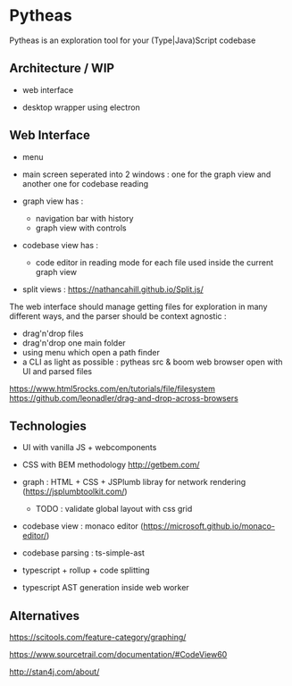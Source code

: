 # Pytheas

Pytheas is an exploration tool for your (Type|Java)Script codebase

## Architecture / WIP

-   web interface

-   desktop wrapper using electron

## Web Interface

-   menu
-   main screen seperated into 2 windows : one for the graph view and another one for codebase reading

-   graph view has :

    -   navigation bar with history
    -   graph view with controls

-   codebase view has :

    -   code editor in reading mode for each file used inside the current graph view

-   split views : https://nathancahill.github.io/Split.js/

The web interface should manage getting files for exploration in many different ways, and the parser should be context agnostic :

-   drag'n'drop files
-   drag'n'drop one main folder
-   using menu which open a path finder
-   a CLI as light as possible : pytheas src & boom web browser open with UI and parsed files

https://www.html5rocks.com/en/tutorials/file/filesystem
https://github.com/leonadler/drag-and-drop-across-browsers

## Technologies

-   UI with vanilla JS + webcomponents

-   CSS with BEM methodology http://getbem.com/

-   graph : HTML + CSS + JSPlumb libray for network rendering (https://jsplumbtoolkit.com/)

    -   TODO : validate global layout with css grid

-   codebase view : monaco editor (https://microsoft.github.io/monaco-editor/)

-   codebase parsing : ts-simple-ast

-   typescript + rollup + code splitting

-   typescript AST generation inside web worker

## Alternatives

https://scitools.com/feature-category/graphing/

https://www.sourcetrail.com/documentation/#CodeView60

http://stan4j.com/about/
